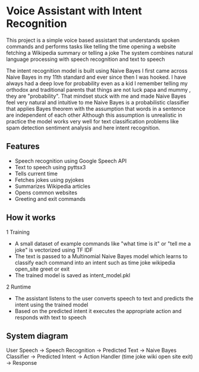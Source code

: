 # Voice Assistant with Intent Recognition

This project is a simple voice based assistant that understands spoken commands and performs tasks like telling the time opening a website fetching a Wikipedia summary or telling a joke The system combines natural language processing with speech recognition and text to speech  

The intent recognition model is built using Naive Bayes I first came across Naive Bayes in my 11th standard and ever since then I was hooked. I have always had a deep love for probability even as a kid I remember telling my orthodox and traditional parents that things are not luck papa and mummy , they are "probability". That mindset stuck with me and made Naive Bayes feel very natural and intuitive to me Naive Bayes is a probabilistic classifier that applies Bayes theorem with the assumption that words in a sentence are independent of each other Although this assumption is unrealistic in practice the model works very well for text classification problems like spam detection sentiment analysis and here intent recognition.

## Features

- Speech recognition using Google Speech API  
- Text to speech using pyttsx3  
- Tells current time  
- Fetches jokes using pyjokes  
- Summarizes Wikipedia articles  
- Opens common websites  
- Greeting and exit commands  

## How it works

1 Training  
   - A small dataset of example commands like "what time is it" or "tell me a joke" is vectorized using TF IDF  
   - The text is passed to a Multinomial Naive Bayes model which learns to classify each command into an intent such as time joke wikipedia open_site greet or exit  
   - The trained model is saved as intent_model.pkl  

2 Runtime  
   - The assistant listens to the user converts speech to text and predicts the intent using the trained model  
   - Based on the predicted intent it executes the appropriate action and responds with text to speech  

## System diagram
User Speech -> Speech Recognition -> Predicted Text -> Naive Bayes Classifier -> Predicted Intent -> Action Handler (time joke wiki open site exit) -> Response
